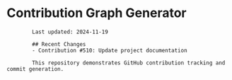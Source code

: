 # Contribution Graph Generator
            
            Last updated: 2024-11-19
            
            ## Recent Changes
            - Contribution #510: Update project documentation
            
            This repository demonstrates GitHub contribution tracking and commit generation.
        